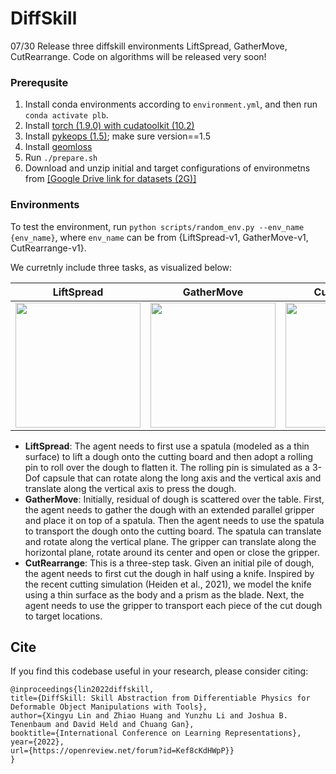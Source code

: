# DiffSkill
07/30 Release three diffskill environments LiftSpread, GatherMove, CutRearrange. Code on algorithms will be released very soon!

### Prerequsite
1. Install conda environments according to `environment.yml`, and then run `conda activate plb`.
2. Install [torch (1.9.0) with cudatoolkit (10.2)](https://pytorch.org/get-started/previous-versions/)
3. Install [pykeops (1.5)](https://www.kernel-operations.io/keops/python/installation.html); make sure version==1.5
3. Install [geomloss](https://www.kernel-operations.io/geomloss/api/install.html)
4. Run `./prepare.sh`
5. Download and unzip initial and target configurations of environmetns from [[Google Drive link for datasets (2G)]](https://drive.google.com/file/d/11XZw-p2FX-yvoHMnc_yNO5x7iiLxwlwB/view?usp=sharing)

### Environments
To test the environment, run `python scripts/random_env.py --env_name {env_name}`, where `env_name` can be from {LiftSpread-v1, GatherMove-v1, CutRearrange-v1}.

We curretnly include three tasks, as visualized below:

| LiftSpread  | GatherMove | CutRearrange |
| :---: | :---: | :---: |
| <img src="imgs/diffskill_execute_0_plot.gif" width="200">  | <img src="imgs/diffskill_execute_1_plot.gif" width="200">  | <img src="imgs/diffskill_cut_execute_2_plot.gif" width="200">  |

* **LiftSpread**: The agent needs to first use a spatula (modeled as a thin surface) to lift a dough onto the cutting board and then adopt a rolling pin to roll over the dough to flatten it. The rolling pin is simulated as a 3-Dof capsule that can rotate along the long axis and the vertical axis and translate along the vertical axis to press the dough.
* **GatherMove**: Initially, residual of dough is scattered over the table. First, the agent needs to gather the dough with an extended parallel gripper and place it on top of a spatula. Then the agent needs to use the spatula to transport the dough onto the cutting board. The spatula can translate and rotate along the vertical plane. The gripper can translate along the horizontal plane, rotate
around its center and open or close the gripper.
* **CutRearrange**:  This is a three-step task. Given an initial pile of dough, the agent needs to first cut the dough in half using a knife. Inspired by the recent cutting simulation (Heiden et al., 2021), we model the knife using a thin surface as the body and a prism as the blade. Next, the agent needs to use the gripper to transport each piece of the cut dough to target locations.

## Cite
If you find this codebase useful in your research, please consider citing:
```
@inproceedings{lin2022diffskill,
title={DiffSkill: Skill Abstraction from Differentiable Physics for Deformable Object Manipulations with Tools},
author={Xingyu Lin and Zhiao Huang and Yunzhu Li and Joshua B. Tenenbaum and David Held and Chuang Gan},
booktitle={International Conference on Learning Representations},
year={2022},
url={https://openreview.net/forum?id=Kef8cKdHWpP}}
}
```

